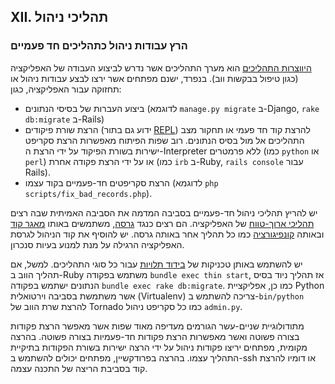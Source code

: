 ## XII. תהליכי ניהול
### הרץ עבודות ניהול כתהליכים חד פעמיים

[היווצרות התהליכים](./concurrency) הוא מערך התהליכים אשר נדרש לביצוע העבודה של האפליקציה (כגון טיפול בבקשות ווב). בנפרד, ישנם מפתחים אשר ירצו לבצע עבודות ניהול או תחזוקה עבור האפליקציה, כגון:

* ביצוע העברות של בסיסי הנתונים (לדוגמא `manage.py migrate` ב-Django, `rake db:migrate` ב-Rails)
* הרצת שורת פיקודים (ידוע גם בתור [REPL](http://en.wikipedia.org/wiki/Read-eval-print_loop)) להרצת קוד חד פעמי או תחקור מצב התהליכים אל מול בסיס הנתונים. רוב שפות הפיתוח מאפשרות הרצת סקריפט ישירות בשורת הפיקוד על ידי הרצת ה-Interpreter ללא פרמטרים (כמו `python` או `perl`) או על ידי הרצת פקודה אחרת (כמו `irb` ב-Ruby, `rails console` עבור Rails).
* הרצת סקריפטים חד-פעמיים בקוד עצמו (לדוגמא `php scripts/fix_bad_records.php`).

יש להריץ תהליכי ניהול חד-פעמיים בסביבה המדמה את הסביבה האמיתית שבה רצים [תהליכי ארוך-טווח](./processes) של האפליקציה. הם רצים כנגד [גרסה](./build-release-run), משתמשים באותו [מאגר קוד](./codebase) ובאותה [קונפיגורציה](./config) כמו כל תהליך אחר באותה גרסה. יש להוסיף את קוד הניהול לגרסת האפליקציה הרגילה על מנת למנוע בעיות סנכרון.

יש להשתמש באותן טכניקות של [בידוד תלויות](./dependencies) עבור כל סוגי התהליכים. למשל, אם תהליך הווב ב-Ruby משתמש בפקודה `bundle exec thin start`, אז תהליך ניוד בסיס הנתונים ישתמש בפקודה `bundle exec rake db:migrate`. כמו כן, אפליקציית Python אשר משתמשת בסביבה וירטואלית (Virtualenv) צריכה להשתמש ב-`bin/python` להרצת שרת הווב של Tornado כמו כל סקריפט ניהול `admin.py`.

מתודולוגיית שניים-עשר הגורמים מעדיפה מאוד שפות אשר מאפשר הרצת פקודות בצורה פשוטה ואשר מאפשרות הרצת פקודות חד-פעמיות בצורה פשוטה. בהרצה מקומית, מפתחים יריצו פקודות ניהול על ידי הרצה ישירות בשורת הפקודות בתיקיית התהליך עצמו. בהרצה בפרודקשיין, מפתחים יכולים להשתמש ב-ssh או דומיו להרצת קוד בסביבת הריצה של התכנה עצמה.